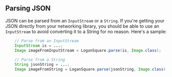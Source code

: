 ## Parsing JSON

JSON can be parsed from an `InputStream` or a `String`. If you're getting your JSON directly from your networking library, you should be able to use an `InputStream` to avoid converting it to a String for no reason. Here's a sample:

```java
    // Parse from an InputStream
    InputStream is = ...;
    Image imageFromInputStream = LoganSquare.parse(is, Image.class);
    
    // Parse from a String
    String jsonString = ...;
    Image imageFromString = LoganSquare.parse(jsonString, Image.class); 
```
